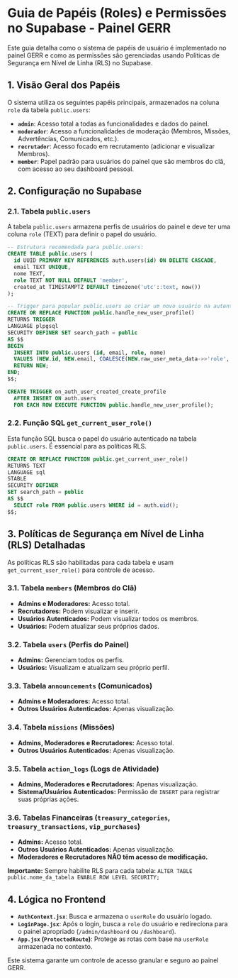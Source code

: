 # Guia de Papéis (Roles) e Permissões no Supabase - Painel GERR

Este guia detalha como o sistema de papéis de usuário é implementado no painel GERR e como as permissões são gerenciadas usando Políticas de Segurança em Nível de Linha (RLS) no Supabase.

## 1. Visão Geral dos Papéis

O sistema utiliza os seguintes papéis principais, armazenados na coluna `role` da tabela `public.users`:

-   **`admin`**: Acesso total a todas as funcionalidades e dados do painel.
-   **`moderador`**: Acesso a funcionalidades de moderação (Membros, Missões, Advertências, Comunicados, etc.).
-   **`recrutador`**: Acesso focado em recrutamento (adicionar e visualizar Membros).
-   **`member`**: Papel padrão para usuários do painel que são membros do clã, com acesso ao seu dashboard pessoal.

## 2. Configuração no Supabase

### 2.1. Tabela `public.users`

A tabela `public.users` armazena perfis de usuários do painel e deve ter uma coluna `role` (TEXT) para definir o papel do usuário.

```sql
-- Estrutura recomendada para public.users:
CREATE TABLE public.users (
  id UUID PRIMARY KEY REFERENCES auth.users(id) ON DELETE CASCADE,
  email TEXT UNIQUE,
  nome TEXT,
  role TEXT NOT NULL DEFAULT 'member',
  created_at TIMESTAMPTZ DEFAULT timezone('utc'::text, now())
);

-- Trigger para popular public.users ao criar um novo usuário na autenticação:
CREATE OR REPLACE FUNCTION public.handle_new_user_profile()
RETURNS TRIGGER
LANGUAGE plpgsql
SECURITY DEFINER SET search_path = public
AS $$
BEGIN
  INSERT INTO public.users (id, email, role, nome)
  VALUES (NEW.id, NEW.email, COALESCE(NEW.raw_user_meta_data->>'role', 'member'), NEW.raw_user_meta_data->>'nome');
  RETURN NEW;
END;
$$;

CREATE TRIGGER on_auth_user_created_create_profile
  AFTER INSERT ON auth.users
  FOR EACH ROW EXECUTE FUNCTION public.handle_new_user_profile();
```

### 2.2. Função SQL `get_current_user_role()`

Esta função SQL busca o papel do usuário autenticado na tabela `public.users`. É essencial para as políticas RLS.

```sql
CREATE OR REPLACE FUNCTION public.get_current_user_role()
RETURNS TEXT
LANGUAGE sql
STABLE
SECURITY DEFINER
SET search_path = public
AS $$
  SELECT role FROM public.users WHERE id = auth.uid();
$$;
```

## 3. Políticas de Segurança em Nível de Linha (RLS) Detalhadas

As políticas RLS são habilitadas para cada tabela e usam `get_current_user_role()` para controle de acesso.

### 3.1. Tabela `members` (Membros do Clã)
-   **Admins e Moderadores:** Acesso total.
-   **Recrutadores:** Podem visualizar e inserir.
-   **Usuários Autenticados:** Podem visualizar todos os membros.
-   **Usuários:** Podem atualizar seus próprios dados.

### 3.2. Tabela `users` (Perfis do Painel)
-   **Admins:** Gerenciam todos os perfis.
-   **Usuários:** Visualizam e atualizam seu próprio perfil.

### 3.3. Tabela `announcements` (Comunicados)
-   **Admins e Moderadores:** Acesso total.
-   **Outros Usuários Autenticados:** Apenas visualização.

### 3.4. Tabela `missions` (Missões)
-   **Admins, Moderadores e Recrutadores:** Acesso total.
-   **Outros Usuários Autenticados:** Apenas visualização.

### 3.5. Tabela `action_logs` (Logs de Atividade)
-   **Admins, Moderadores e Recrutadores:** Apenas visualização.
-   **Sistema/Usuários Autenticados:** Permissão de `INSERT` para registrar suas próprias ações.

### 3.6. Tabelas Financeiras (`treasury_categories`, `treasury_transactions`, `vip_purchases`)
-   **Admins:** Acesso total.
-   **Outros Usuários Autenticados:** Apenas visualização.
-   **Moderadores e Recrutadores NÃO têm acesso de modificação.**

**Importante:** Sempre habilite RLS para cada tabela: `ALTER TABLE public.nome_da_tabela ENABLE ROW LEVEL SECURITY;`

## 4. Lógica no Frontend

-   **`AuthContext.jsx`**: Busca e armazena o `userRole` do usuário logado.
-   **`LoginPage.jsx`**: Após o login, busca a `role` do usuário e redireciona para o painel apropriado (`/admin/dashboard` ou `/dashboard`).
-   **`App.jsx` (`ProtectedRoute`)**: Protege as rotas com base na `userRole` armazenada no contexto.

Este sistema garante um controle de acesso granular e seguro ao painel GERR.